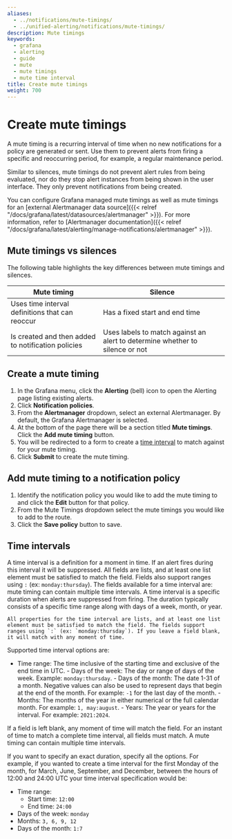 ```yaml
---
aliases:
  - ../notifications/mute-timings/
  - ../unified-alerting/notifications/mute-timings/
description: Mute timings
keywords:
  - grafana
  - alerting
  - guide
  - mute
  - mute timings
  - mute time interval
title: Create mute timings
weight: 700
---
```


# Create mute timings

A mute timing is a recurring interval of time when no new notifications for a policy are generated or sent. Use them to prevent alerts from firing a specific and reoccurring period, for example, a regular maintenance period.

Similar to silences, mute timings do not prevent alert rules from being evaluated, nor do they stop alert instances from being shown in the user interface. They only prevent notifications from being created.

You can configure Grafana managed mute timings as well as mute timings for an [external Alertmanager data source]({{< relref "/docs/grafana/latest/datasources/alertmanager" >}}). For more information, refer to [Alertmanager documentation]({{< relref "/docs/grafana/latest/alerting/manage-notifications/alertmanager" >}}).

## Mute timings vs silences

The following table highlights the key differences between mute timings and silences.

| Mute timing                                        | Silence                                                                      |
| -------------------------------------------------- | ---------------------------------------------------------------------------- |
| Uses time interval definitions that can reoccur    | Has a fixed start and end time                                               |
| Is created and then added to notification policies | Uses labels to match against an alert to determine whether to silence or not |

## Create a mute timing

1. In the Grafana menu, click the **Alerting** (bell) icon to open the Alerting page listing existing alerts.
1. Click **Notification policies**.
1. From the **Alertmanager** dropdown, select an external Alertmanager. By default, the Grafana Alertmanager is selected.
1. At the bottom of the page there will be a section titled **Mute timings**. Click the **Add mute timing** button.
1. You will be redirected to a form to create a [time interval](#time-intervals) to match against for your mute timing.
1. Click **Submit** to create the mute timing.

## Add mute timing to a notification policy

1. Identify the notification policy you would like to add the mute timing to and click the **Edit** button for that policy.
1. From the Mute Timings dropdown select the mute timings you would like to add to the route.
1. Click the **Save policy** button to save.

## Time intervals

A time interval is a definition for a moment in time. If an alert fires during this interval it will be suppressed. All fields are lists, and at least one list element must be satisfied to match the field. Fields also support ranges using `:` (ex: `monday:thursday`). The fields available for a time interval are: mute timing can contain multiple time intervals. A time interval is a specific duration when alerts are suppressed from firing. The duration typically consists of a specific time range along with days of a week, month, or year.

    All properties for the time interval are lists, and at least one list element must be satisfied to match the field. The fields support ranges using `:` (ex: `monday:thursday`). If you leave a field blank, it will match with any moment of time.

Supported time interval options are:

- Time range: The time inclusive of the starting time and exclusive of the end time in UTC. - Days of the week: The day or range of days of the week. Example: `monday:thursday`. - Days of the month: The date 1-31 of a month. Negative values can also be used to represent days that begin at the end of the month. For example: `-1` for the last day of the month. - Months: The months of the year in either numerical or the full calendar month. For example: `1, may:august`. - Years: The year or years for the interval. For example: `2021:2024`.

If a field is left blank, any moment of time will match the field. For an instant of time to match a complete time interval, all fields must match. A mute timing can contain multiple time intervals.

If you want to specify an exact duration, specify all the options. For example, if you wanted to create a time interval for the first Monday of the month, for March, June, September, and December, between the hours of 12:00 and 24:00 UTC your time interval specification would be:

- Time range:
  - Start time: `12:00`
  - End time: `24:00`
- Days of the week: `monday`
- Months: `3, 6, 9, 12`
- Days of the month: `1:7`
